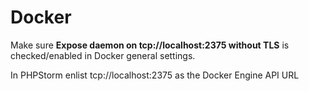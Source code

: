 # Docker

Make sure **Expose daemon on tcp://localhost:2375 without TLS** is checked/enabled in Docker general settings.

In PHPStorm enlist tcp://localhost:2375 as the Docker Engine API URL
